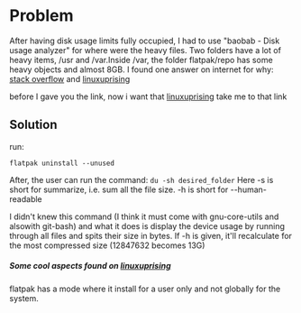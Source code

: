 # Problem

After having disk usage limits fully occupied, I had to use "baobab - Disk usage analyzer" for where were the heavy files. Two folders have a lot of heavy items, /usr and /var.Inside /var, the folder flatpak/repo has some heavy objects and almost 8GB. I found one answer on internet for why: [stack overflow] and [linuxuprising]

before I gave you the link, now i want that [linuxuprising] take me to that link

## Solution

run:

`flatpak uninstall --unused`

After, the user can run the command:
`du -sh desired_folder`
Here -s is short for summarize, i.e. sum all the file size. -h is short for --human-readable

I didn't knew this command (I think it must come with gnu-core-utils and alsowith git-bash) and what it does is display the device usage by running through all files and spits their size in bytes. If -h is given, it'll recalculate for the most compressed size (12847632 becomes 13G)

##### Some cool aspects found on [linuxuprising]

flatpak has a mode where it install for a user only and not globally for the system.

[stack overflow]: https://stackoverflow.com/questions/56468429/cleanup-flatpak-repo-folder
[linuxuprising]: https://www.linuxuprising.com/2019/02/how-to-remove-unused-flatpak-runtimes.html
